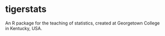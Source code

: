 # tigerstats


An R package for the teaching of statistics, created at Georgetown College in Kentucky, USA.
